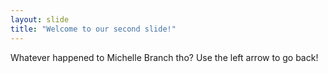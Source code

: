 ```yaml
---
layout: slide
title: "Welcome to our second slide!"
---
```

Whatever happened to Michelle Branch tho?
Use the left arrow to go back!
